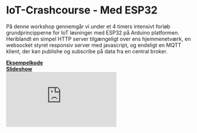 # IoT-Crashcourse - Med ESP32

På denne workshop gennemgår vi under et 4 timers intensivt forløb grundprincipperne for IoT løsninger med ESP32 på Arduino platformen. Heriblandt en simpel HTTP server tilgængeligt over ens hjemmenetværk, en websocket styret responsiv server med javascript, og endeligt en MQTT klient, der kan publishe og subscribe på data fra en central broker.

<b>[Eksempelkode](https://github.com/iakop/IoT-Crashcourse/tree/main/examples)</b></br>
<b>[Slideshow](https://raw.githubusercontent.com/iakop/IoT-Crashcourse/main/latex/build/main.pdf)</b></br>
![Slideshow](https://raw.githubusercontent.com/iakop/IoT-Crashcourse/main/latex/build/main.pdf "Slideshow")
<object data="https://raw.githubusercontent.com/iakop/IoT-Crashcourse/main/latex/build/main.pdf" type="application/pdf" width="100%"></object>
